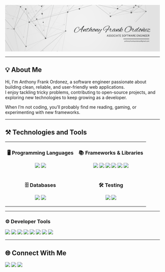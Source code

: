 <!-- Banner -->
<p align="center">
  <img src="./banner/banner.png" alt="Banner" />
</p>

---

## 💡 About Me  

Hi, I'm Anthony Frank Ordonez, a software engineer passionate about building clean, reliable, and user-friendly web applications.  
I enjoy tackling tricky problems, contributing to open-source projects, and exploring new technologies to keep growing as a developer.  

When I’m not coding, you’ll probably find me reading, gaming, or experimenting with new frameworks.  

---

## ⚒ Technologies and Tools  

<table>
<tr>
<td align="center" width="50%" valign="top">

### 🖥 Programming Languages  
<p>
  <img src="https://img.shields.io/badge/TypeScript-007ACC?style=flat&logo=typescript&logoColor=white" />
  <img src="https://img.shields.io/badge/JavaScript-F7DF1E?style=flat&logo=javascript&logoColor=black" />
</p>

</td>
<td align="center" width="50%" valign="top">

### 📚 Frameworks & Libraries  
<p>
  <img src="https://img.shields.io/badge/React-20232A?style=flat&logo=react&logoColor=61DAFB" />
  <img src="https://img.shields.io/badge/Vue.js-35495E?style=flat&logo=vue.js&logoColor=4FC08D" />
  <img src="https://img.shields.io/badge/Angular-DD0031?style=flat&logo=angular&logoColor=white" />
  <img src="https://img.shields.io/badge/ASP.NET-512BD4?style=flat&logo=dotnet&logoColor=white" />
  <img src="https://img.shields.io/badge/NestJS-E0234E?style=flat&logo=nestjs&logoColor=white" />
  <img src="https://img.shields.io/badge/Express.js-404D59?style=flat" /
  <img src="https://img.shields.io/badge/Redux-764ABC?style=flat&logo=redux&logoColor=white" />
</p>

</td>
</tr>

<tr>
<td align="center" width="50%" valign="top">

### 🗄 Databases  
<p>
  <img src="https://img.shields.io/badge/MongoDB-4EA94B?style=flat&logo=mongodb&logoColor=white" />
  <img src="https://img.shields.io/badge/PostgreSQL-316192?style=flat&logo=postgresql&logoColor=white" />
</p>

</td>
<td align="center" width="50%" valign="top">

### 🛠 Testing  
<p>
  <img src="https://img.shields.io/badge/Playwright-2EAD33?style=flat&logo=playwright&logoColor=white" />
  <img src="https://img.shields.io/badge/Vitest-6E9F18?style=flat&logo=vitest&logoColor=white" />
</p>

</td>
</tr>
</table>

---

### ⚙ Developer Tools  
<p>
  <img src="https://img.shields.io/badge/Git-F05032?style=flat&logo=git&logoColor=white" />
  <img src="https://img.shields.io/badge/GitHub-181717?style=flat&logo=github&logoColor=white" />
  <img src="https://img.shields.io/badge/Postman-FF6C37?style=flat&logo=postman&logoColor=white" />
  <img src="https://img.shields.io/badge/Insomnia-4000BF?style=flat&logo=insomnia&logoColor=white" />
  <img src="https://img.shields.io/badge/VS%20Code-0078d7?style=flat&logo=visual-studio-code&logoColor=white" />
  <img src="https://img.shields.io/badge/Cursor-3A76F0?style=flat" />
  <img src="https://img.shields.io/badge/Sublime%20Text-FF9800?style=flat&logo=sublime-text&logoColor=white" />
  <img src="https://img.shields.io/badge/Notepad++-90E59A?style=flat&logo=notepad%2B%2B&logoColor=black" />
</p>

---

## 🌐 Connect With Me  

<p>
  <a href="https://yourwebsite.com" target="_blank"><img src="https://img.shields.io/badge/Website-000000?style=flat&logo=About.me&logoColor=white" /></a>
  <a href="https://twitter.com/yourhandle" target="_blank"><img src="https://img.shields.io/badge/Twitter-1DA1F2?style=flat&logo=twitter&logoColor=white" /></a>
  <a href="mailto:your.email@example.com"><img src="https://img.shields.io/badge/Email-D14836?style=flat&logo=gmail&logoColor=white" /></a>
</p>

<!---
AnthonyFrank-Ordonez/AnthonyFrank-Ordonez is a ✨ special ✨ repository because its `README.md` (this file) appears on your GitHub profile.
You can click the Preview link to take a look at your changes.
--->
